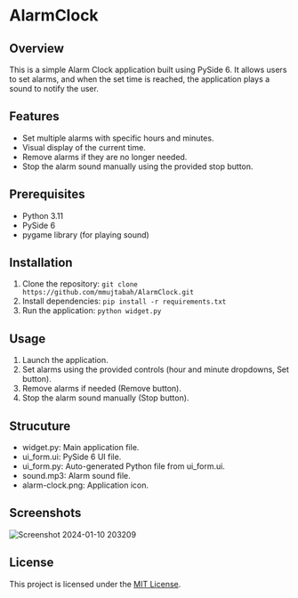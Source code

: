 # AlarmClock

## Overview
This is a simple Alarm Clock application built using PySide 6. It allows users to set alarms, and when the set time is reached, the application plays a sound to notify the user.


## Features
- Set multiple alarms with specific hours and minutes.
- Visual display of the current time.
- Remove alarms if they are no longer needed.
- Stop the alarm sound manually using the provided stop button.


## Prerequisites
- Python 3.11
- PySide 6
- pygame library (for playing sound)


## Installation
1. Clone the repository:
   ```git clone https://github.com/mmujtabah/AlarmClock.git```
2. Install dependencies:
  ```pip install -r requirements.txt```
3. Run the application:
   ```python widget.py```


## Usage
1. Launch the application.
2. Set alarms using the provided controls (hour and minute dropdowns, Set button).
3. Remove alarms if needed (Remove button).
4. Stop the alarm sound manually (Stop button).


## Strucuture
- widget.py: Main application file.
- ui_form.ui: PySide 6 UI file.
- ui_form.py: Auto-generated Python file from ui_form.ui.
- sound.mp3: Alarm sound file.
- alarm-clock.png: Application icon.


## Screenshots
![Screenshot 2024-01-10 203209](https://github.com/mmujtabah/AlarmClock/assets/64016614/c44fdd0b-da4a-4d10-a8de-212a80c30a9e)


## License
This project is licensed under the [MIT License](LICENSE).
